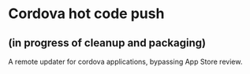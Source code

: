 # Cordova hot code push

## (in progress of cleanup and packaging)

A remote updater for cordova applications, bypassing App Store review.
